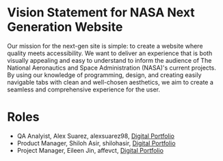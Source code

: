 # Vision Statement for NASA Next Generation Website

Our mission for the next-gen site is simple: to create a website where quality meets accessibility. We want to deliver an experience that is both visually appealing and easy to understand to inform the audience of The National Aeronautics and Space Administration (NASA)'s current projects. By using our knowledge of programming, design, and creating easily navigable tabs with clean and well-chosen aesthetics, we aim to create a seamless and comprehensive experience for the user.            


# Roles
- QA Analyist, Alex Suarez, alexsuarez98, [Digital Portfolio](https://codermerlin.academy/users/alexis-suarez/Digital%20Portfolio/index.html)
- Product Manager, Shiloh Asir, shilohasir, [Digital Portfolio](https://codermerlin.academy/users/shiloh-asir/Digital%20Portfolio/index.html)
- Project Manager, Eileen Jin, affevct, [Digital Portfolio](https://codermerlin.academy/users/eileen-jin/Digital%20Portfolio/index.html)


